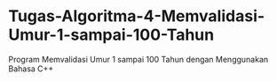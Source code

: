 # Tugas-Algoritma-4-Memvalidasi-Umur-1-sampai-100-Tahun
Program Memvalidasi Umur 1 sampai 100 Tahun dengan Menggunakan Bahasa C++
